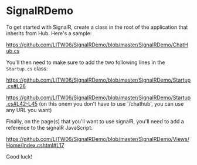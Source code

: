 # SignalRDemo

To get started with SignalR, create a class in the root of the application that inherits from Hub. Here's a sample:

https://github.com/LITW06/SignalRDemo/blob/master/SignalRDemo/ChatHub.cs

You'll then need to make sure to add the two following lines in the `Startup.cs` class:

https://github.com/LITW06/SignalRDemo/blob/master/SignalRDemo/Startup.cs#L26

https://github.com/LITW06/SignalRDemo/blob/master/SignalRDemo/Startup.cs#L42-L45 (on this onem you don't have to use `/chathub', you can use any URL you want)

Finally, on the page(s) that you'll want to use signalR, you'll need to add a reference to the signalR JavaScript:

https://github.com/LITW06/SignalRDemo/blob/master/SignalRDemo/Views/Home/Index.cshtml#L17

Good luck!
